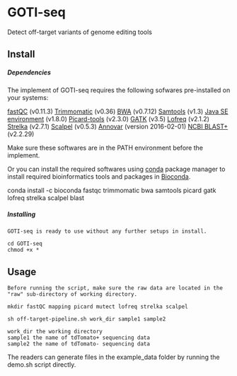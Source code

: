 # GOTI-seq
Detect off-target variants of genome editing tools

## Install

##### Dependencies

The implement of GOTI-seq requires the following sofwares pre-installed on your systems:

[fastQC](https://www.bioinformatics.babraham.ac.uk/projects/fastqc/) (v0.11.3)
[Trimmomatic](http://www.usadellab.org/cms/?page=trimmomatic) (v0.36)
[BWA](http://bio-bwa.sourceforge.net/) (v0.7.12)
[Samtools](http://www.htslib.org/) (v1.3)
[Java SE environment](https://www.oracle.com/java/technologies/javase-jre8-downloads.html) (v1.8.0)
[Picard-tools](https://broadinstitute.github.io/picard/) (v2.3.0)
[GATK](https://gatk.broadinstitute.org/hc/en-us) (v3.5)
[Lofreq](https://csb5.github.io/lofreq/) (v2.1.2)
[Strelka](https://github.com/Illumina/strelka) (v2.7.1)
[Scalpel](http://scalpel.sourceforge.net/) (v0.5.3)
[Annovar](https://doc-openbio.readthedocs.io/projects/annovar/en/latest/user-guide/download/) (version 2016-02-01)
[NCBI BLAST+](https://blast.ncbi.nlm.nih.gov/Blast.cgi) (v2.2.29)

Make sure these softwares are in the PATH environment before the implement.

Or you can install the required softwares using [conda](https://conda.io/miniconda.html) package manager to install required bioinformatics tools and packages in [Bioconda](https://bioconda.github.io/).

conda install -c bioconda fastqc trimmomatic bwa samtools picard gatk lofreq strelka scalpel blast


##### Installing

```
GOTI-seq is ready to use without any further setups in install.

cd GOTI-seq
chmod +x *

```

## Usage

```
Before running the script, make sure the raw data are located in the "raw" sub-directory of working directory.

mkdir fastQC mapping picard mutect lofreq strelka scalpel

sh off-target-pipeline.sh work_dir sample1 sample2

work_dir the working directory
sample1 the name of tdTomato+ sequencing data
sample2 the name of tdTomato- sequencing data
```
The readers can generate files in the example_data folder by running the demo.sh script directly.

